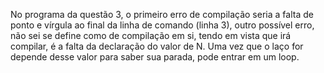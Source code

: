 No programa da questão 3, o primeiro erro de compilação seria a falta de ponto e vírgula ao final da linha de comando (linha 3), outro possível erro, não sei se define como de compilação em si, tendo em vista que irá compilar, é a falta da declaração do valor de N. Uma vez que o laço for depende desse valor para saber sua parada, pode entrar em um loop.